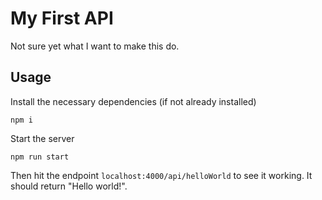 # My First API

Not sure yet what I want to make this do.

## Usage

Install the necessary dependencies (if not already installed)

```
npm i
```

Start the server

```
npm run start
```

Then hit the endpoint `localhost:4000/api/helloWorld` to see it working. It should return "Hello world!".
